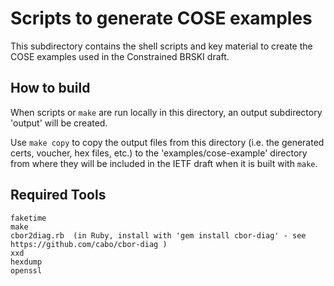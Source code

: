 # Scripts to generate COSE examples

This subdirectory contains the shell scripts and key material to create the COSE examples used in the Constrained BRSKI draft.

## How to build
When scripts or `make` are run locally in this directory, an output subdirectory 'output' will be created. 

Use `make copy` to copy the output files from this directory (i.e. the generated certs, voucher, hex files, etc.) 
to the 'examples/cose-example' directory from where they will be included in the IETF draft when it is built with `make`.

## Required Tools

```
faketime
make
cbor2diag.rb  (in Ruby, install with 'gem install cbor-diag' - see https://github.com/cabo/cbor-diag )
xxd
hexdump
openssl
```